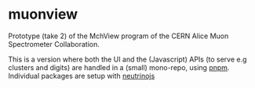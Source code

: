 # muonview

Prototype (take 2) of the MchView program of the CERN Alice Muon Spectrometer Collaboration.

This is a version where both the UI and the (Javascript) APIs (to serve e.g clusters and digits) are handled in a (small) mono-repo, using [pnpm](https://pnpm.js.org). Individual packages are setup with [neutrinojs](https://neutrinojs.org)
